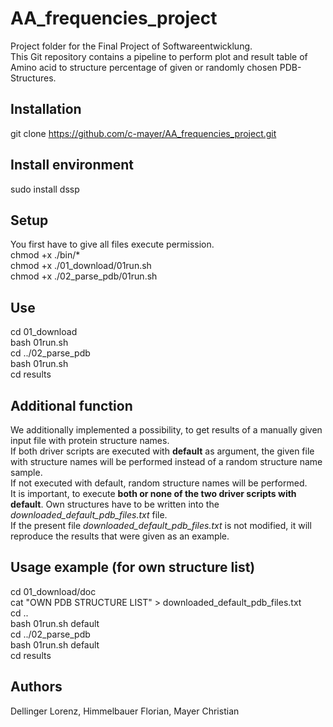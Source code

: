 # AA_frequencies_project
Project folder for the Final Project of Softwareentwicklung.<br>
This Git repository contains a pipeline to perform plot and result table of Amino acid to structure percentage of given or randomly chosen PDB-Structures.

## Installation
git clone https://github.com/c-mayer/AA_frequencies_project.git

## Install environment
sudo install dssp

## Setup
You first have to give all files execute permission.<br>
chmod +x ./bin/*<br>
chmod +x ./01_download/01run.sh<br>
chmod +x ./02_parse_pdb/01run.sh<br>

## Use
cd 01_download<br>
bash 01run.sh<br>
cd ../02_parse_pdb<br>
bash 01run.sh<br>
cd results<br>

## Additional function
We additionally implemented a possibility, to get results of a manually given input file with protein structure names.<br>
If both driver scripts are executed with **default** as argument, the given file with structure names will be performed instead of a random structure name sample.<br>
If not executed with default, random structure names will be performed.<br>
It is important, to execute **both or none of the two driver scripts with default**. Own structures have to be written into the *downloaded_default_pdb_files.txt* file.<br>
If the present file *downloaded_default_pdb_files.txt* is not modified, it will reproduce the results that were given as an example.<br>

## Usage example (for own structure list)
cd 01_download/doc<br>
cat "OWN PDB STRUCTURE LIST" > downloaded_default_pdb_files.txt<br>
cd ..<br>
bash 01run.sh default<br>
cd ../02_parse_pdb<br>
bash 01run.sh default<br>
cd results<br>

## Authors

Dellinger Lorenz, Himmelbauer Florian, Mayer Christian